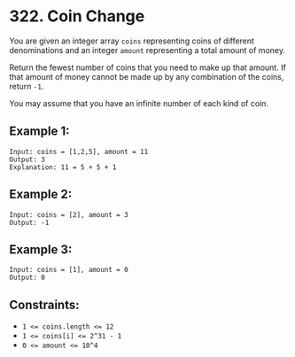 # 322. Coin Change

You are given an integer array ```coins``` representing coins of different denominations and an integer ```amount``` representing a total amount of money.

Return the fewest number of coins that you need to make up that amount. If that amount of money cannot be made up by any combination of the coins, return ```-1```.

You may assume that you have an infinite number of each kind of coin.

## Example 1:
```
Input: coins = [1,2,5], amount = 11
Output: 3
Explanation: 11 = 5 + 5 + 1
```
## Example 2:
```
Input: coins = [2], amount = 3
Output: -1
```
## Example 3:
```
Input: coins = [1], amount = 0
Output: 0
```
## Constraints:
- ```1 <= coins.length <= 12```
- ```1 <= coins[i] <= 2^31 - 1```
- ```0 <= amount <= 10^4```
